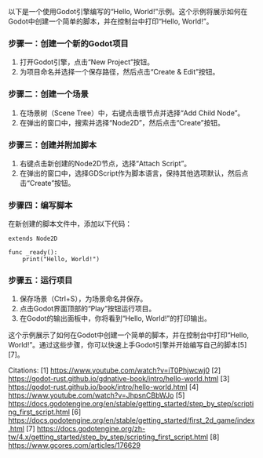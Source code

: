 以下是一个使用Godot引擎编写的“Hello, World!”示例。这个示例将展示如何在Godot中创建一个简单的脚本，并在控制台中打印“Hello, World!”。

### 步骤一：创建一个新的Godot项目

1. 打开Godot引擎，点击“New Project”按钮。
2. 为项目命名并选择一个保存路径，然后点击“Create & Edit”按钮。

### 步骤二：创建一个场景

1. 在场景树（Scene Tree）中，右键点击根节点并选择“Add Child Node”。
2. 在弹出的窗口中，搜索并选择“Node2D”，然后点击“Create”按钮。

### 步骤三：创建并附加脚本

1. 右键点击新创建的Node2D节点，选择“Attach Script”。
2. 在弹出的窗口中，选择GDScript作为脚本语言，保持其他选项默认，然后点击“Create”按钮。

### 步骤四：编写脚本

在新创建的脚本文件中，添加以下代码：

```gdscript
extends Node2D

func _ready():
    print("Hello, World!")
```

### 步骤五：运行项目

1. 保存场景（Ctrl+S），为场景命名并保存。
2. 点击Godot界面顶部的“Play”按钮运行项目。
3. 在Godot的输出面板中，你将看到“Hello, World!”的打印输出。

这个示例展示了如何在Godot中创建一个简单的脚本，并在控制台中打印“Hello, World!”。通过这些步骤，你可以快速上手Godot引擎并开始编写自己的脚本[5][7]。

Citations:
[1] https://www.youtube.com/watch?v=iT0Phjwcwj0
[2] https://godot-rust.github.io/gdnative-book/intro/hello-world.html
[3] https://godot-rust.github.io/book/intro/hello-world.html
[4] https://www.youtube.com/watch?v=JhpsnCBbWJo
[5] https://docs.godotengine.org/en/stable/getting_started/step_by_step/scripting_first_script.html
[6] https://docs.godotengine.org/en/stable/getting_started/first_2d_game/index.html
[7] https://docs.godotengine.org/zh-tw/4.x/getting_started/step_by_step/scripting_first_script.html
[8] https://www.gcores.com/articles/176629
